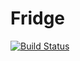 # Fridge

[![Build Status](https://travis-ci.org/christian-fei/elixir_fridge.svg)](https://travis-ci.org/christian-fei/elixir_fridge)
